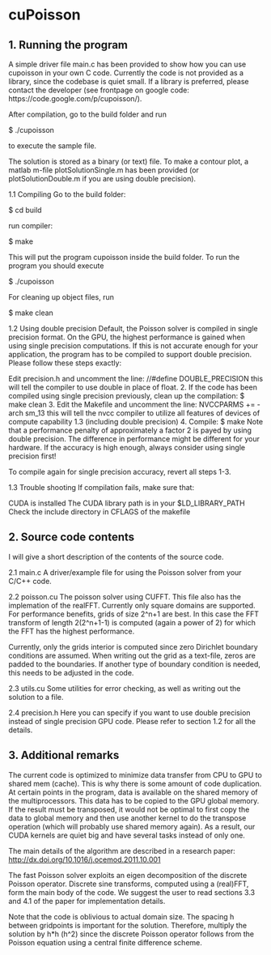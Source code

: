 <h1>cuPoisson</h1>
<h2>1. Running the program</h2>
A simple driver file main.c has been provided to show how you can use cupoisson in your own C code. Currently the code is not provided as a library, since the codebase is quiet small. If a library is preferred, please contact the developer (see frontpage on google code: https://code.google.com/p/cupoisson/).

After compilation, go to the build folder and run

$ ./cupoisson

to execute the sample file.

The solution is stored as a binary (or text) file. To make a contour plot, a matlab m-file plotSolutionSingle.m has been provided (or plotSolutionDouble.m if you are using double precision).

1.1 Compiling
Go to the build folder:

$ cd build

run compiler:

$ make

This will put the program cupoisson inside the build folder. To run the program you should execute

$ ./cupoisson

For cleaning up object files, run

$ make clean

1.2 Using double precision
Default, the Poisson solver is compiled in single precision format. On the GPU, the highest performance is gained when using single precision computations. If this is not accurate enough for your application, the program has to be compiled to support double precision. Please follow these steps exactly:

Edit precision.h and uncomment the line:
//#define DOUBLE_PRECISION
this will tell the compiler to use double in place of float.
2. If the code has been compiled using single precision previously,
clean up the compilation:
$ make clean
3. Edit the Makefile and uncomment the line:
NVCCPARMS += -arch sm_13
this will tell the nvcc compiler to utilize all features of devices of compute capability 1.3 (including double precision)
4. Compile:
$ make
Note that a performance penalty of approximately a factor 2 is payed by using double precision. The difference in performance might be different for your hardware. If the accuracy is high enough, always consider using single precision first!

To compile again for single precision accuracy, revert all steps 1-3.

1.3 Trouble shooting
If compilation fails, make sure that:

CUDA is installed
The CUDA library path is in your $LD_LIBRARY_PATH
Check the include directory in CFLAGS of the makefile
<h2>2. Source code contents</h2>
I will give a short description of the contents of the source code.

2.1 main.c
A driver/example file for using the Poisson solver from your C/C++ code.

2.2 poisson.cu
The poisson solver using CUFFT. This file also has the implemation of the realFFT. Currently only square domains are supported. For performance benefits, grids of size 2^n+1 are best. In this case the FFT transform of length 2(2^n+1-1) is computed (again a power of 2) for which the FFT has the highest performance.

Currently, only the grids interior is computed since zero Dirichlet boundary conditions are assumed. When writing out the grid as a text-file, zeros are padded to the boundaries. If another type of boundary condition is needed, this needs to be adjusted in the code.

2.3 utils.cu
Some utilities for error checking, as well as writing out the solution to a file.

2.4 precision.h
Here you can specify if you want to use double precision instead of single precision GPU code. Please refer to section 1.2 for all the details.

<h2>3. Additional remarks</h2>
The current code is optimized to minimize data transfer from CPU to GPU to shared mem (cache). This is why there is some amount of code duplication. At certain points in the program, data is available on the shared memory of the multiprocessors. This data has to be copied to the GPU global memory. If the result must be transposed, it would not be optimal to first copy the data to global memory and then use another kernel to do the transpose operation (which will probably use shared memory again). As a result, our CUDA kernels are quiet big and have several tasks instead of only one.

The main details of the algorithm are described in a research paper: http://dx.doi.org/10.1016/j.ocemod.2011.10.001

The fast Poisson solver exploits an eigen decomposition of the discrete Poisson operator. Discrete sine transforms, computed using a (real)FFT, form the main body of the code. We suggest the user to read sections 3.3 and 4.1 of the paper for implementation details.

Note that the code is oblivious to actual domain size. The spacing h between gridpoints is important for the solution. Therefore, multiply the solution by h*h (h^2) since the discrete Poisson operator follows from the Poisson equation using a central finite difference scheme.
